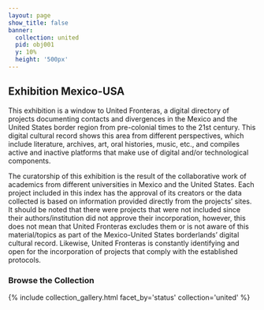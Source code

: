 ```yaml
---
layout: page
show_title: false
banner:
  collection: united
  pid: obj001
  y: 10%
  height: '500px'
---
```


## Exhibition Mexico-USA

This exhibition is a window to United Fronteras, a digital directory of projects documenting contacts and divergences in the Mexico and the United States border region from pre-colonial times to the 21st century. This digital cultural record shows this area from different perspectives, which include literature, archives, art, oral histories, music, etc., and compiles active and inactive platforms that make use of digital and/or technological components.

The curatorship of this exhibition is the result of the collaborative work of academics from different universities in Mexico and the United States. Each project included in this index has the approval of its creators or the data collected is based on information provided directly from the projects’ sites. It should be noted that there were projects that were not included since their authors/institution did not approve their incorporation, however, this does not mean that United Fronteras excludes them or is not aware of this material/topics as part of the Mexico-United States borderlands’ digital cultural record. Likewise, United Fronteras is constantly identifying and open for the incorporation of projects that comply with the established protocols.


### Browse the Collection

{% include collection_gallery.html facet_by='status' collection='united' %}
